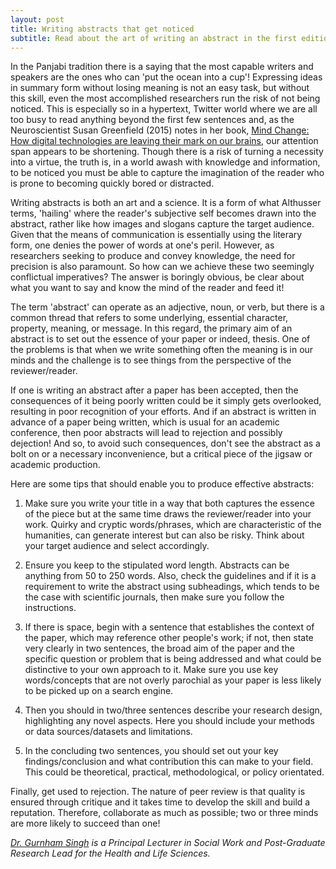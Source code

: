```yaml
---
layout: post
title: Writing abstracts that get noticed
subtitle: Read about the art of writing an abstract in the first edition of Gurnham's Grapevine.
---
```


In the Panjabi tradition there is a saying that the most capable writers and speakers are the ones who can 'put the ocean into a cup'! Expressing ideas in summary form without losing meaning is not an easy task, but without this skill, even the most accomplished researchers run the risk of not being noticed. This is especially so in a hypertext, Twitter world where we are all too busy to read anything beyond the first few sentences and, as the Neuroscientist Susan Greenfield (2015) notes in her book, [Mind Change: How digital technologies are leaving their mark on our brains](https://www.amazon.co.uk/dp/B00JWV160G/ref=dp-kindle-redirect?_encoding=UTF8&btkr=1), our attention span appears to be shortening. Though there is a risk of turning a necessity into a virtue, the truth is, in a world awash with knowledge and information, to be noticed you must be able to capture the imagination of the reader who is prone to becoming quickly bored or distracted.

Writing abstracts is both an art and a science. It is a form of what Althusser terms, 'hailing' where the reader's subjective self becomes drawn into the abstract, rather like how images and slogans capture the target audience.  Given that the means of communication is essentially using the literary form, one denies the power of words at one's peril. However, as researchers seeking to produce and convey knowledge, the need for precision is also paramount. So how can we achieve these two seemingly conflictual imperatives? The answer is boringly obvious, be clear about what you want to say and know the mind of the reader and feed it!

The term 'abstract' can operate as an adjective, noun, or verb, but there is a common thread that refers to some underlying, essential character, property, meaning, or message. In this regard, the primary aim of an abstract is to set out the essence of your paper or indeed, thesis. One of the problems is that when we write something often the meaning is in our minds and the challenge is to see things from the perspective of the reviewer/reader. 

If one is writing an abstract after a paper has been accepted, then the consequences of it being poorly written could be it simply gets overlooked, resulting in poor recognition of your efforts. And if an abstract is written in advance of a paper being written, which is usual for an academic conference, then poor abstracts will lead to rejection and possibly dejection! And so, to avoid such consequences, don't see the abstract as a bolt on or a necessary inconvenience, but a critical piece of the jigsaw or academic production.

Here are some tips that should enable you to produce effective abstracts:

1.	Make sure you write your title in a way that both captures the essence of the piece but at the same time draws the reviewer/reader into your work. Quirky and cryptic words/phrases, which are characteristic of the humanities, can generate interest but can also be risky. Think about your target audience and select accordingly. 

2.	Ensure you keep to the stipulated word length. Abstracts can be anything from 50 to 250 words. Also, check the guidelines and if it is a requirement to write the abstract using subheadings, which tends to be the case with scientific journals, then make sure you follow the instructions. 

3.	If there is space, begin with a sentence that establishes the context of the paper, which may reference other people's work; if not, then state very clearly in two sentences, the broad aim of the paper and the specific question or problem that is being addressed and what could be distinctive to your own approach to it. Make sure you use key words/concepts that are not overly parochial as your paper is less likely to be picked up on a search engine. 

4.	Then you should in two/three sentences describe your research design, highlighting any novel aspects. Here you should include your methods or data sources/datasets and limitations.

5.	In the concluding two sentences, you should set out your key findings/conclusion and what contribution this can make to your field. This could be theoretical, practical, methodological, or policy orientated.

Finally, get used to rejection. The nature of peer review is that quality is ensured through critique and it takes time to develop the skill and build a reputation. Therefore, collaborate as much as possible; two or three minds are more likely to succeed than one!

*[Dr. Gurnham Singh](http://www.coventry.ac.uk/research/research-directories/researchers/gurnam-singh/) is a Principal Lecturer in Social Work and Post-Graduate Research Lead for the Health and Life Sciences.*
